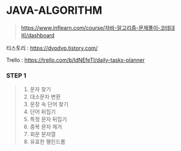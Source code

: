 # JAVA-ALGORITHM
> https://www.inflearn.com/course/자바-알고리즘-문제풀이-코테대비/dashboard

티스토리 : https://dvpdvp.tistory.com/

Trello : https://trello.com/b/ldNEfeTI/daily-tasks-planner
### STEP 1
> 1. 문자 찾기
> 2. 대소문자 변환
> 3. 문장 속 단어 찾기
> 4. 단어 뒤집기
> 5. 특정 문자 뒤집기
> 6. 중복 문자 제거
> 7. 회문 문자열
> 8. 유효한 팰린드롬
<!-- 
### STEP 1
> * 0번 리팩토링 스프링 컨테이너 없이 DI 구현
> * AppConfig 생성으로 관심사를 분리
> * 객체 생성 연결의 역할과 실행의 역할 구분

### STEP 2
> * 1번 리팩토링 스프링 컨테이너 적용
> * @Bean @Configuration
> * BeanDefinition 및 Bean Role Study
 -->

